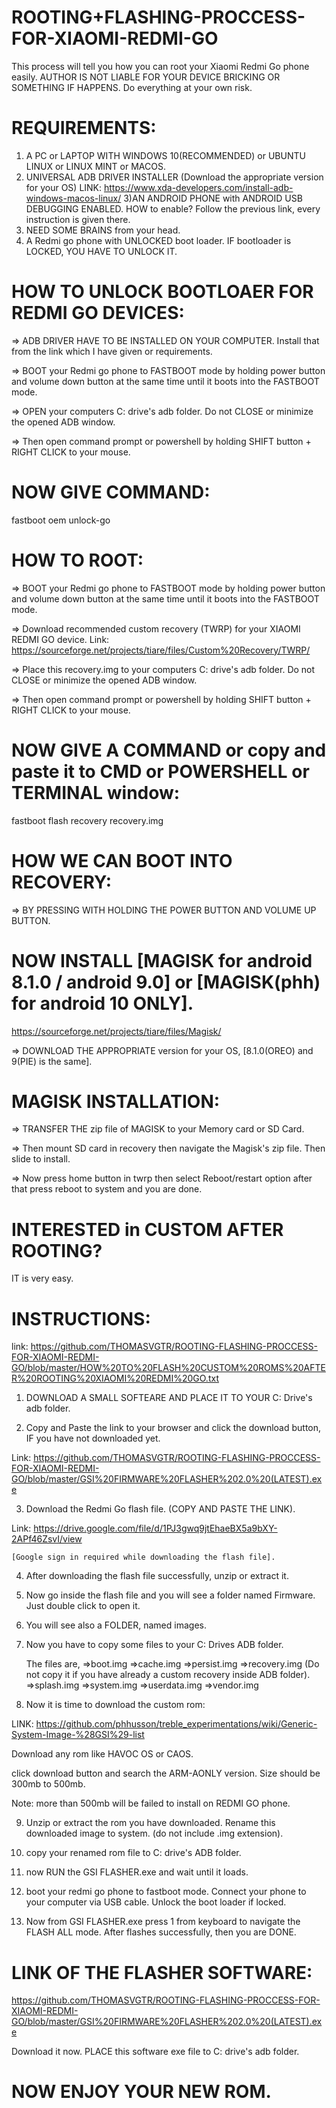 # ROOTING+FLASHING-PROCCESS-FOR-XIAOMI-REDMI-GO
This process will tell you how you can root your Xiaomi Redmi Go phone easily.
AUTHOR IS NOT LIABLE FOR YOUR DEVICE BRICKING OR SOMETHING IF HAPPENS.
Do everything at your own risk.

# REQUIREMENTS:
1) A PC or LAPTOP WITH WINDOWS 10(RECOMMENDED) or UBUNTU LINUX or LINUX MINT or MACOS.
2) UNIVERSAL ADB DRIVER INSTALLER (Download the appropriate version for your OS)
  LINK: https://www.xda-developers.com/install-adb-windows-macos-linux/
3)AN ANDROID PHONE with ANDROID USB DEBUGGING ENABLED. HOW to enable? 
  Follow the previous link, every instruction is given there.
4) NEED SOME BRAINS from your head.
5) A Redmi go phone with UNLOCKED boot loader. IF bootloader is LOCKED, YOU HAVE TO UNLOCK IT.


# HOW TO UNLOCK BOOTLOAER FOR REDMI GO DEVICES:
=> ADB DRIVER HAVE TO BE INSTALLED ON YOUR COMPUTER. Install that from the link which I have given or requirements.

=> BOOT your Redmi go phone to FASTBOOT mode by holding power button and volume down button at the same time until it boots into the 
    FASTBOOT mode.

=> OPEN your computers C: drive's adb folder. Do not CLOSE or minimize the opened ADB window. 

=> Then open command prompt or powershell by holding SHIFT button + RIGHT CLICK to your mouse.

# NOW GIVE COMMAND:
 fastboot oem unlock-go

# HOW TO ROOT:
=> BOOT your Redmi go phone to FASTBOOT mode by holding power button and volume down button at the same time until it boots into the 
    FASTBOOT mode.

=> Download recommended custom recovery (TWRP) for your XIAOMI REDMI GO device.
  Link: https://sourceforge.net/projects/tiare/files/Custom%20Recovery/TWRP/

=> Place this recovery.img to your computers C: drive's adb folder. Do not CLOSE or minimize the opened ADB window. 

=> Then open command prompt or powershell by holding SHIFT button + RIGHT CLICK to your mouse.

# NOW GIVE A COMMAND or copy and paste it to CMD or POWERSHELL or TERMINAL window:
   fastboot flash recovery recovery.img

# HOW WE CAN BOOT INTO RECOVERY:
=>  BY PRESSING WITH HOLDING THE POWER BUTTON AND VOLUME UP BUTTON.

# NOW INSTALL [MAGISK for android 8.1.0 / android 9.0] or [MAGISK(phh) for android 10 ONLY].
https://sourceforge.net/projects/tiare/files/Magisk/

=> DOWNLOAD THE APPROPRIATE version for your OS,  [8.1.0(OREO) and 9(PIE) is the same].

# MAGISK INSTALLATION:
=> TRANSFER THE zip file of MAGISK to your Memory card or SD Card.

=> Then mount SD card in recovery then navigate the Magisk's zip file. Then slide to install.

=> Now press home button in twrp then select Reboot/restart option after that press reboot to system and you are done.


# INTERESTED in CUSTOM AFTER ROOTING?

IT is very easy.

# INSTRUCTIONS: 
link:  https://github.com/THOMASVGTR/ROOTING-FLASHING-PROCCESS-FOR-XIAOMI-REDMI-GO/blob/master/HOW%20TO%20FLASH%20CUSTOM%20ROMS%20AFTER%20ROOTING%20XIAOMI%20REDMI%20GO.txt

1) DOWNLOAD A SMALL SOFTEARE AND PLACE IT TO YOUR C: Drive's adb folder.

2) Copy and Paste the link to your browser and click the download button, IF you have not downloaded yet.

Link:  https://github.com/THOMASVGTR/ROOTING-FLASHING-PROCCESS-FOR-XIAOMI-REDMI-GO/blob/master/GSI%20FIRMWARE%20FLASHER%202.0%20(LATEST).exe

3) Download the Redmi Go flash file. (COPY AND PASTE THE LINK).

Link:  https://drive.google.com/file/d/1PJ3gwq9jtEhaeBX5a9bXY-2APf46ZsvI/view

    [Google sign in required while downloading the flash file].
    
4) After downloading the flash file successfully, unzip or extract it.

5) Now go inside the flash file and you will see a folder named Firmware. 
   Just double click to open it.

6) You will see also a FOLDER, named images.

7) Now you have to copy some files to your C: Drives ADB folder.
   
   The files are, =>boot.img
                  =>cache.img
                  =>persist.img
                  =>recovery.img (Do not copy it if you have already a custom recovery
                                    inside ADB folder).
                  =>splash.img
                  =>system.img
                  =>userdata.img
                  =>vendor.img

8) Now it is time to download the custom rom:

LINK: https://github.com/phhusson/treble_experimentations/wiki/Generic-System-Image-%28GSI%29-list

Download any rom like HAVOC OS or CAOS.

click download button and search the ARM-AONLY version. Size should be 300mb to 500mb.

Note: more than 500mb will be failed to install on REDMI GO phone.

9) Unzip or extract the rom you have downloaded. Rename this downloaded image to system. (do not include .img extension).

10) copy your renamed rom file to C: drive's ADB folder.

11) now RUN the GSI FLASHER.exe and wait until it loads.

12) boot your redmi go phone to fastboot mode. Connect your phone to your computer via USB cable. Unlock the boot loader if locked.

13) Now from GSI FLASHER.exe press 1 from keyboard to navigate the FLASH ALL mode. After flashes successfully, then you are DONE.

# LINK OF THE FLASHER SOFTWARE:
https://github.com/THOMASVGTR/ROOTING-FLASHING-PROCCESS-FOR-XIAOMI-REDMI-GO/blob/master/GSI%20FIRMWARE%20FLASHER%202.0%20(LATEST).exe

Download it now. PLACE this software exe file to C: drive's adb folder.

 # NOW ENJOY YOUR NEW ROM.

